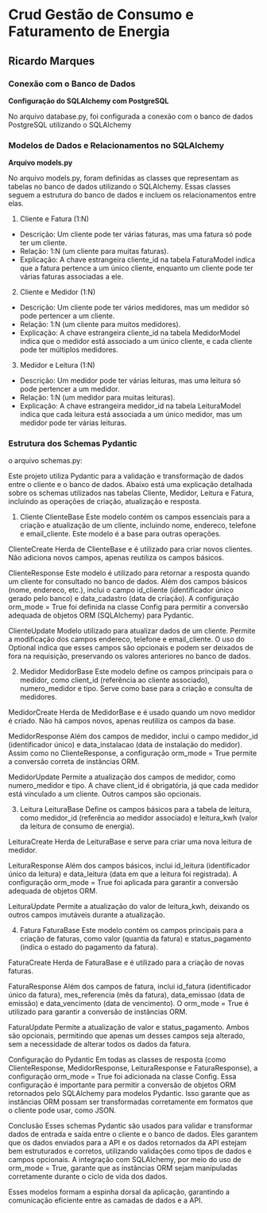 # Crud Gestão de Consumo e Faturamento de Energia

## Ricardo Marques


### Conexão com o Banco de Dados
**Configuração do SQLAlchemy com PostgreSQL**

No arquivo database.py, foi configurada a conexão com o banco de dados PostgreSQL utilizando o SQLAlchemy



### Modelos de Dados e Relacionamentos no SQLAlchemy

**Arquivo models.py**

No arquivo models.py, foram definidas as classes que representam as tabelas no banco de dados utilizando o SQLAlchemy. Essas classes seguem a estrutura do banco de dados e incluem os relacionamentos entre elas.

1. Cliente e Fatura (1:N)
- Descrição: Um cliente pode ter várias faturas, mas uma fatura só pode ter um cliente.
- Relação: 1:N (um cliente para muitas faturas).
- Explicação: A chave estrangeira cliente_id na tabela FaturaModel indica que a fatura pertence a um único cliente, enquanto um cliente pode ter várias faturas associadas a ele.
2. Cliente e Medidor (1:N)
- Descrição: Um cliente pode ter vários medidores, mas um medidor só pode pertencer a um cliente.
- Relação: 1:N (um cliente para muitos medidores).
- Explicação: A chave estrangeira cliente_id na tabela MedidorModel indica que o medidor está associado a um único cliente, e cada cliente pode ter múltiplos medidores.
3. Medidor e Leitura (1:N)
- Descrição: Um medidor pode ter várias leituras, mas uma leitura só pode pertencer a um medidor.
- Relação: 1:N (um medidor para muitas leituras).
- Explicação: A chave estrangeira medidor_id na tabela LeituraModel indica que cada leitura está associada a um único medidor, mas um medidor pode ter várias leituras.

### Estrutura dos Schemas Pydantic

o arquivo schemas.py:

Este projeto utiliza Pydantic para a validação e transformação de dados entre o cliente e o banco de dados. Abaixo está uma explicação detalhada sobre os schemas utilizados nas tabelas Cliente, Medidor, Leitura e Fatura, incluindo as operações de criação, atualização e resposta.

1. Cliente
ClienteBase
Este modelo contém os campos essenciais para a criação e atualização de um cliente, incluindo nome, endereco, telefone e email_cliente. Este modelo é a base para outras operações.

ClienteCreate
Herda de ClienteBase e é utilizado para criar novos clientes. Não adiciona novos campos, apenas reutiliza os campos básicos.

ClienteResponse
Este modelo é utilizado para retornar a resposta quando um cliente for consultado no banco de dados. Além dos campos básicos (nome, endereco, etc.), inclui o campo id_cliente (identificador único gerado pelo banco) e data_cadastro (data de criação). A configuração orm_mode = True foi definida na classe Config para permitir a conversão adequada de objetos ORM (SQLAlchemy) para Pydantic.

ClienteUpdate
Modelo utilizado para atualizar dados de um cliente. Permite a modificação dos campos endereco, telefone e email_cliente. O uso do Optional indica que esses campos são opcionais e podem ser deixados de fora na requisição, preservando os valores anteriores no banco de dados.

2. Medidor
MedidorBase
Este modelo define os campos principais para o medidor, como client_id (referência ao cliente associado), numero_medidor e tipo. Serve como base para a criação e consulta de medidores.

MedidorCreate
Herda de MedidorBase e é usado quando um novo medidor é criado. Não há campos novos, apenas reutiliza os campos da base.

MedidorResponse
Além dos campos de medidor, inclui o campo medidor_id (identificador único) e data_instalacao (data de instalação do medidor). Assim como no ClienteResponse, a configuração orm_mode = True permite a conversão correta de instâncias ORM.

MedidorUpdate
Permite a atualização dos campos de medidor, como numero_medidor e tipo. A chave client_id é obrigatória, já que cada medidor está vinculado a um cliente. Outros campos são opcionais.

3. Leitura
LeituraBase
Define os campos básicos para a tabela de leitura, como medidor_id (referência ao medidor associado) e leitura_kwh (valor da leitura de consumo de energia).

LeituraCreate
Herda de LeituraBase e serve para criar uma nova leitura de medidor.

LeituraResponse
Além dos campos básicos, inclui id_leitura (identificador único da leitura) e data_leitura (data em que a leitura foi registrada). A configuração orm_mode = True foi aplicada para garantir a conversão adequada de objetos ORM.

LeituraUpdate
Permite a atualização do valor de leitura_kwh, deixando os outros campos imutáveis durante a atualização.

4. Fatura
FaturaBase
Este modelo contém os campos principais para a criação de faturas, como valor (quantia da fatura) e status_pagamento (indica o estado do pagamento da fatura).

FaturaCreate
Herda de FaturaBase e é utilizado para a criação de novas faturas.

FaturaResponse
Além dos campos de fatura, inclui id_fatura (identificador único da fatura), mes_referencia (mês da fatura), data_emissao (data de emissão) e data_vencimento (data de vencimento). O orm_mode = True é utilizado para garantir a conversão de instâncias ORM.

FaturaUpdate
Permite a atualização de valor e status_pagamento. Ambos são opcionais, permitindo que apenas um desses campos seja alterado, sem a necessidade de alterar todos os dados da fatura.

Configuração do Pydantic
Em todas as classes de resposta (como ClienteResponse, MedidorResponse, LeituraResponse e FaturaResponse), a configuração orm_mode = True foi adicionada na classe Config. Essa configuração é importante para permitir a conversão de objetos ORM retornados pelo SQLAlchemy para modelos Pydantic. Isso garante que as instâncias ORM possam ser transformadas corretamente em formatos que o cliente pode usar, como JSON.

Conclusão
Esses schemas Pydantic são usados para validar e transformar dados de entrada e saída entre o cliente e o banco de dados. Eles garantem que os dados enviados para a API e os dados retornados da API estejam bem estruturados e corretos, utilizando validações como tipos de dados e campos opcionais. A integração com SQLAlchemy, por meio do uso de orm_mode = True, garante que as instâncias ORM sejam manipuladas corretamente durante o ciclo de vida dos dados.

Esses modelos formam a espinha dorsal da aplicação, garantindo a comunicação eficiente entre as camadas de dados e a API.
